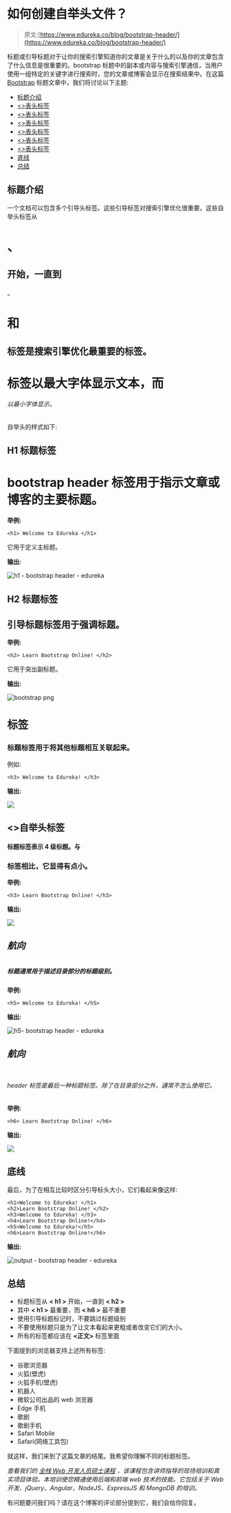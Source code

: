 # 如何创建自举头文件？

> 原文:[https://www.edureka.co/blog/bootstrap-header/](https://www.edureka.co/blog/bootstrap-header/)

标题或引导标题对于让你的搜索引擎知道你的文章是关于什么的以及你的文章包含了什么信息是很重要的。bootstrap 标题中的副本或内容与搜索引擎通信，当用户使用一组特定的关键字进行搜索时，您的文章或博客会显示在搜索结果中。在这篇 [Bootstrap](https://getbootstrap.com/) 标题文章中，我们将讨论以下主题:

*   [标题介绍](#introduction)
*   [<>表头标签](#h1)
*   [<>表头标签](#h2)
*   [<>表头标签](#h3)
*   [<>表头标签](#h4)
*   [<>表头标签](#h5)
*   [<>表头标签](#h6)
*   [底线](#bottom)
*   [总结](#summary)

## **标题介绍**

一个文档可以包含多个引导头标签。这些引导标签对搜索引擎优化很重要。这些自举头标签从

# 、

## 开始，一直到

###### 。

# 和

## 标签是搜索引擎优化最重要的标签。

# 标签以最大字体显示文本，而

###### 以最小字体显示。

自举头的样式如下:

## **H1 标题标签**

# bootstrap header 标签用于指示文章或博客的主要标题。

**举例:**

```
<h1> Welcome to Edureka </h1>
```

它用于定义主标题。

**输出:**

![h1 - bootstrap header - edureka](../Images/b515192c62d49da00d399ace47009aff.png)

## **H2 标题标签**

## 引导标题标签用于强调标题。

**举例:**

```
<h2> Learn Bootstrap Online! </h2>
```

它用于突出副标题。

**输出:**

![bootstrap png](../Images/a3d99f8b145c1d4aef284cdfb0db69a2.png)

## **<H3>标签**

### 标题标签用于将其他标题相互关联起来。

例如:

```
<h3> Welcome to Edureka! </h3>
```

**输出:**

![](../Images/539851221727581a29f3806fff17e7c5.png)

## **<>自举头标签**

#### 标题标签表示 4 级标题。与

### 标签相比，它显得有点小。

**举例:**

```
<h3> Learn Bootstrap Online! </h3>
```

**输出:**

![](../Images/163257de5b0c3e6bfd7717f1ef0c2dee.png)

## **<H5>航向**

##### 标题通常用于描述目录部分的标题级别。

**举例:**

```
<h5> Welcome to Edureka! </h5>
```

**输出:**

![h5- bootstrap header - edureka](../Images/d9fc924ff11bac1049e91591a86bc2f1.png)

## **<H6>航向**

###### header 标签是最后一种标题标签。除了在目录部分之外，通常不怎么使用它。

**举例:**

```
<h6> Learn Bootstrap Online! </h6>
```

**输出:**

![](../Images/06591054b2596d34dd4827fab3bd96b8.png)

## **底线**

最后，为了在相互比较时区分引导标头大小，它们看起来像这样:

```
<h1>Welcome to Edureka! </h1>
<h2>Learn Bootstrap Online! </h2>
<h3>Welcome to Edureka! </h3>
<h4>Learn Bootstrap Online!</h4>
<h5>Welcome to Edureka!</h5>
<h6>Learn Bootstrap Online!</h6>
```

**输出:**

![output - bootstrap header - edureka](../Images/fe94a450d4a76e54d92e06f811477787.png)

## **总结**

*   标题标签从 **< h1 >** 开始，一直到 **< h2 >**
*   其中 **< h1 >** 最重要，而 **< h6 >** 最不重要
*   使用引导标题标记时，不要跳过标题级别
*   不要使用标题只是为了让文本看起来更粗或者改变它们的大小。
*   所有的标签都应该在 **<正文>** 标签里面

下面提到的浏览器支持上述所有标签:

*   谷歌浏览器
*   火狐(壁虎)
*   火狐手机(壁虎)
*   机器人
*   微软公司出品的 web 浏览器
*   Edge 手机
*   歌剧
*   歌剧手机
*   Safari Mobile
*   Safari(网络工具包)

就这样，我们来到了这篇文章的结尾。我希望你理解不同的标题标签。

*查看我们的  [全栈 Web 开发人员硕士课程](https://www.edureka.co/masters-program/full-stack-developer-training) ，该课程包含讲师指导的现场培训和真实项目体验。本培训使您精通使用后端和前端 web 技术的技能。它包括关于 Web 开发、jQuery、Angular、NodeJS、ExpressJS 和 MongoDB 的培训。*

有问题要问我们吗？请在这个博客的评论部分提到它，我们会给你回复。